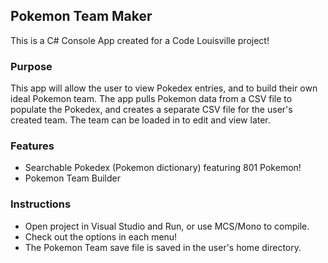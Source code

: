 ## Pokemon Team Maker
This is a C# Console App created for a Code Louisville project!

### Purpose
This app will allow the user to view Pokedex entries, and to build their own ideal Pokemon team. The app pulls Pokemon data from a CSV file to populate the Pokedex, and creates a separate CSV file for the user's created team. The team can be loaded in to edit and view later.

### Features
* Searchable Pokedex (Pokemon dictionary) featuring 801 Pokemon!
* Pokemon Team Builder

### Instructions
* Open project in Visual Studio and Run, or use MCS/Mono to compile.
* Check out the options in each menu!
* The Pokemon Team save file is saved in the user's home directory.
